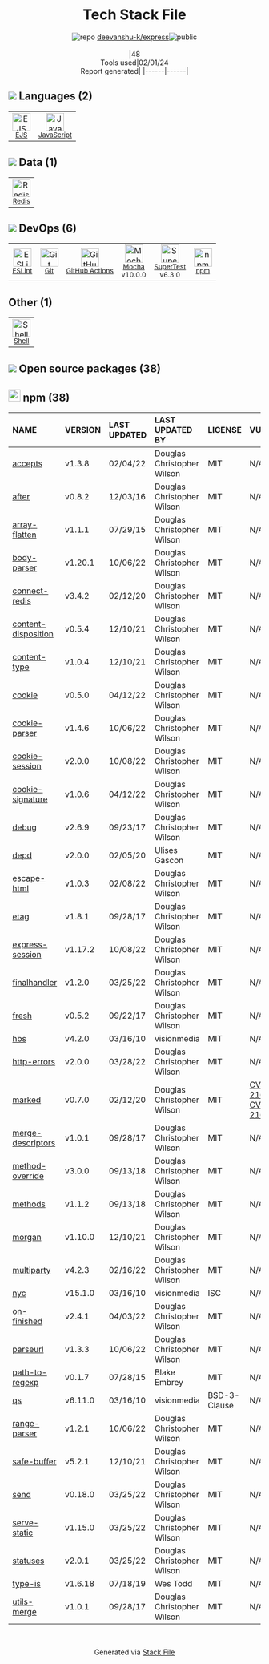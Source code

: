 <!--
&lt;--- Readme.md Snippet without images Start ---&gt;
## Tech Stack
deevanshu-k/express is built on the following main stack:

- [Mocha](http://mochajs.org/) – Javascript Testing Framework
- [Redis](http://redis.io/) – In-Memory Databases
- [JavaScript](https://developer.mozilla.org/en-US/docs/Web/JavaScript) – Languages
- [EJS](https://ejs.co/) – Templating Languages & Extensions
- [ESLint](http://eslint.org/) – Code Review
- [SuperTest](https://www.npmjs.com/package/supertest) – Javascript Testing Framework
- [Shell](https://en.wikipedia.org/wiki/Shell_script) – Shells
- [GitHub Actions](https://github.com/features/actions) – Continuous Integration

Full tech stack [here](/techstack.md)

&lt;--- Readme.md Snippet without images End ---&gt;

&lt;--- Readme.md Snippet with images Start ---&gt;
## Tech Stack
deevanshu-k/express is built on the following main stack:

- <img width='25' height='25' src='https://img.stackshare.io/service/832/mocha.png' alt='Mocha'/> [Mocha](http://mochajs.org/) – Javascript Testing Framework
- <img width='25' height='25' src='https://img.stackshare.io/service/1031/default_cbce472cd134adc6688572f999e9122b9657d4ba.png' alt='Redis'/> [Redis](http://redis.io/) – In-Memory Databases
- <img width='25' height='25' src='https://img.stackshare.io/service/1209/javascript.jpeg' alt='JavaScript'/> [JavaScript](https://developer.mozilla.org/en-US/docs/Web/JavaScript) – Languages
- <img width='25' height='25' src='https://img.stackshare.io/no-img-open-source.png' alt='EJS'/> [EJS](https://ejs.co/) – Templating Languages & Extensions
- <img width='25' height='25' src='https://img.stackshare.io/service/3337/Q4L7Jncy.jpg' alt='ESLint'/> [ESLint](http://eslint.org/) – Code Review
- <img width='25' height='25' src='https://img.stackshare.io/no-img-open-source.png' alt='SuperTest'/> [SuperTest](https://www.npmjs.com/package/supertest) – Javascript Testing Framework
- <img width='25' height='25' src='https://img.stackshare.io/service/4631/default_c2062d40130562bdc836c13dbca02d318205a962.png' alt='Shell'/> [Shell](https://en.wikipedia.org/wiki/Shell_script) – Shells
- <img width='25' height='25' src='https://img.stackshare.io/service/11563/actions.png' alt='GitHub Actions'/> [GitHub Actions](https://github.com/features/actions) – Continuous Integration

Full tech stack [here](/techstack.md)

&lt;--- Readme.md Snippet with images End ---&gt;
-->
<div align="center">

# Tech Stack File
![](https://img.stackshare.io/repo.svg "repo") [deevanshu-k/express](https://github.com/deevanshu-k/express)![](https://img.stackshare.io/public_badge.svg "public")
<br/><br/>
|48<br/>Tools used|02/01/24 <br/>Report generated|
|------|------|
</div>

## <img src='https://img.stackshare.io/languages.svg'/> Languages (2)
<table><tr>
  <td align='center'>
  <img width='36' height='36' src='https://img.stackshare.io/no-img-open-source.png' alt='EJS'>
  <br>
  <sub><a href="https://ejs.co/">EJS</a></sub>
  <br>
  <sub></sub>
</td>

<td align='center'>
  <img width='36' height='36' src='https://img.stackshare.io/service/1209/javascript.jpeg' alt='JavaScript'>
  <br>
  <sub><a href="https://developer.mozilla.org/en-US/docs/Web/JavaScript">JavaScript</a></sub>
  <br>
  <sub></sub>
</td>

</tr>
</table>

## <img src='https://img.stackshare.io/databases.svg'/> Data (1)
<table><tr>
  <td align='center'>
  <img width='36' height='36' src='https://img.stackshare.io/service/1031/default_cbce472cd134adc6688572f999e9122b9657d4ba.png' alt='Redis'>
  <br>
  <sub><a href="http://redis.io/">Redis</a></sub>
  <br>
  <sub></sub>
</td>

</tr>
</table>

## <img src='https://img.stackshare.io/devops.svg'/> DevOps (6)
<table><tr>
  <td align='center'>
  <img width='36' height='36' src='https://img.stackshare.io/service/3337/Q4L7Jncy.jpg' alt='ESLint'>
  <br>
  <sub><a href="http://eslint.org/">ESLint</a></sub>
  <br>
  <sub></sub>
</td>

<td align='center'>
  <img width='36' height='36' src='https://img.stackshare.io/service/1046/git.png' alt='Git'>
  <br>
  <sub><a href="http://git-scm.com/">Git</a></sub>
  <br>
  <sub></sub>
</td>

<td align='center'>
  <img width='36' height='36' src='https://img.stackshare.io/service/11563/actions.png' alt='GitHub Actions'>
  <br>
  <sub><a href="https://github.com/features/actions">GitHub Actions</a></sub>
  <br>
  <sub></sub>
</td>

<td align='center'>
  <img width='36' height='36' src='https://img.stackshare.io/service/832/mocha.png' alt='Mocha'>
  <br>
  <sub><a href="http://mochajs.org/">Mocha</a></sub>
  <br>
  <sub>v10.0.0</sub>
</td>

<td align='center'>
  <img width='36' height='36' src='https://img.stackshare.io/no-img-open-source.png' alt='SuperTest'>
  <br>
  <sub><a href="https://www.npmjs.com/package/supertest">SuperTest</a></sub>
  <br>
  <sub>v6.3.0</sub>
</td>

<td align='center'>
  <img width='36' height='36' src='https://img.stackshare.io/service/1120/lejvzrnlpb308aftn31u.png' alt='npm'>
  <br>
  <sub><a href="https://www.npmjs.com/">npm</a></sub>
  <br>
  <sub></sub>
</td>

</tr>
</table>

## Other (1)
<table><tr>
  <td align='center'>
  <img width='36' height='36' src='https://img.stackshare.io/service/4631/default_c2062d40130562bdc836c13dbca02d318205a962.png' alt='Shell'>
  <br>
  <sub><a href="https://en.wikipedia.org/wiki/Shell_script">Shell</a></sub>
  <br>
  <sub></sub>
</td>

</tr>
</table>


## <img src='https://img.stackshare.io/group.svg' /> Open source packages (38)</h2>

## <img width='24' height='24' src='https://img.stackshare.io/service/1120/lejvzrnlpb308aftn31u.png'/> npm (38)

|NAME|VERSION|LAST UPDATED|LAST UPDATED BY|LICENSE|VULNERABILITIES|
|:------|:------|:------|:------|:------|:------|
|[accepts](https://www.npmjs.com/accepts)|v1.3.8|02/04/22|Douglas Christopher Wilson |MIT|N/A|
|[after](https://www.npmjs.com/after)|v0.8.2|12/03/16|Douglas Christopher Wilson |MIT|N/A|
|[array-flatten](https://www.npmjs.com/array-flatten)|v1.1.1|07/29/15|Douglas Christopher Wilson |MIT|N/A|
|[body-parser](https://www.npmjs.com/body-parser)|v1.20.1|10/06/22|Douglas Christopher Wilson |MIT|N/A|
|[connect-redis](https://www.npmjs.com/connect-redis)|v3.4.2|02/12/20|Douglas Christopher Wilson |MIT|N/A|
|[content-disposition](https://www.npmjs.com/content-disposition)|v0.5.4|12/10/21|Douglas Christopher Wilson |MIT|N/A|
|[content-type](https://www.npmjs.com/content-type)|v1.0.4|12/10/21|Douglas Christopher Wilson |MIT|N/A|
|[cookie](https://www.npmjs.com/cookie)|v0.5.0|04/12/22|Douglas Christopher Wilson |MIT|N/A|
|[cookie-parser](https://www.npmjs.com/cookie-parser)|v1.4.6|10/06/22|Douglas Christopher Wilson |MIT|N/A|
|[cookie-session](https://www.npmjs.com/cookie-session)|v2.0.0|10/08/22|Douglas Christopher Wilson |MIT|N/A|
|[cookie-signature](https://www.npmjs.com/cookie-signature)|v1.0.6|04/12/22|Douglas Christopher Wilson |MIT|N/A|
|[debug](https://www.npmjs.com/debug)|v2.6.9|09/23/17|Douglas Christopher Wilson |MIT|N/A|
|[depd](https://www.npmjs.com/depd)|v2.0.0|02/05/20|Ulises Gascon |MIT|N/A|
|[escape-html](https://www.npmjs.com/escape-html)|v1.0.3|02/08/22|Douglas Christopher Wilson |MIT|N/A|
|[etag](https://www.npmjs.com/etag)|v1.8.1|09/28/17|Douglas Christopher Wilson |MIT|N/A|
|[express-session](https://www.npmjs.com/express-session)|v1.17.2|10/08/22|Douglas Christopher Wilson |MIT|N/A|
|[finalhandler](https://www.npmjs.com/finalhandler)|v1.2.0|03/25/22|Douglas Christopher Wilson |MIT|N/A|
|[fresh](https://www.npmjs.com/fresh)|v0.5.2|09/22/17|Douglas Christopher Wilson |MIT|N/A|
|[hbs](https://www.npmjs.com/hbs)|v4.2.0|03/16/10|visionmedia |MIT|N/A|
|[http-errors](https://www.npmjs.com/http-errors)|v2.0.0|03/28/22|Douglas Christopher Wilson |MIT|N/A|
|[marked](https://www.npmjs.com/marked)|v0.7.0|02/12/20|Douglas Christopher Wilson |MIT|[CVE-2022-21681](https://github.com/advisories/GHSA-5v2h-r2cx-5xgj) (High)<br/>[CVE-2022-21680](https://github.com/advisories/GHSA-rrrm-qjm4-v8hf) (High)|
|[merge-descriptors](https://www.npmjs.com/merge-descriptors)|v1.0.1|09/28/17|Douglas Christopher Wilson |MIT|N/A|
|[method-override](https://www.npmjs.com/method-override)|v3.0.0|09/13/18|Douglas Christopher Wilson |MIT|N/A|
|[methods](https://www.npmjs.com/methods)|v1.1.2|09/13/18|Douglas Christopher Wilson |MIT|N/A|
|[morgan](https://www.npmjs.com/morgan)|v1.10.0|12/10/21|Douglas Christopher Wilson |MIT|N/A|
|[multiparty](https://www.npmjs.com/multiparty)|v4.2.3|02/16/22|Douglas Christopher Wilson |MIT|N/A|
|[nyc](https://www.npmjs.com/nyc)|v15.1.0|03/16/10|visionmedia |ISC|N/A|
|[on-finished](https://www.npmjs.com/on-finished)|v2.4.1|04/03/22|Douglas Christopher Wilson |MIT|N/A|
|[parseurl](https://www.npmjs.com/parseurl)|v1.3.3|10/06/22|Douglas Christopher Wilson |MIT|N/A|
|[path-to-regexp](https://www.npmjs.com/path-to-regexp)|v0.1.7|07/28/15|Blake Embrey |MIT|N/A|
|[qs](https://www.npmjs.com/qs)|v6.11.0|03/16/10|visionmedia |BSD-3-Clause|N/A|
|[range-parser](https://www.npmjs.com/range-parser)|v1.2.1|10/06/22|Douglas Christopher Wilson |MIT|N/A|
|[safe-buffer](https://www.npmjs.com/safe-buffer)|v5.2.1|12/10/21|Douglas Christopher Wilson |MIT|N/A|
|[send](https://www.npmjs.com/send)|v0.18.0|03/25/22|Douglas Christopher Wilson |MIT|N/A|
|[serve-static](https://www.npmjs.com/serve-static)|v1.15.0|03/25/22|Douglas Christopher Wilson |MIT|N/A|
|[statuses](https://www.npmjs.com/statuses)|v2.0.1|03/25/22|Douglas Christopher Wilson |MIT|N/A|
|[type-is](https://www.npmjs.com/type-is)|v1.6.18|07/18/19|Wes Todd |MIT|N/A|
|[utils-merge](https://www.npmjs.com/utils-merge)|v1.0.1|09/28/17|Douglas Christopher Wilson |MIT|N/A|

<br/>
<div align='center'>

Generated via [Stack File](https://github.com/marketplace/stack-file)
